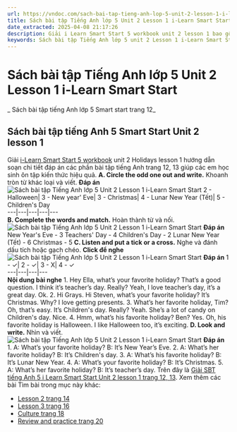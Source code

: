 ```yaml
---
url: https://vndoc.com/sach-bai-tap-tieng-anh-lop-5-unit-2-lesson-1-i-learn-smart-start-322764
title: Sách bài tập Tiếng Anh lớp 5 Unit 2 Lesson 1 i-Learn Smart Start - Sách bài tập tiếng Anh lớp 5 Smart start trang 12 - VnDoc.com
date_extracted: 2025-04-08 21:17:26
description: Giải i Learn Smart Start 5 workbook unit 2 lesson 1 bao gồm đáp án các phần bài tập tiếng Anh lớp 5 trang 12, 13.
keywords: Sách bài tập Tiếng Anh lớp 5 unit 2 Lesson 1 i-Learn Smart Start,Sách bài tập tiếng Anh lớp 5 Smart start trang 12,smart start grade 5 workbook unit 2 lesson 1,sách bài tập tiếng anh lớp 5 i learn smart start unit 2 lesson 1,i Learn Smart Start 5 workbook unit 2 lesson 1
---
```


# Sách bài tập Tiếng Anh lớp 5 Unit 2 Lesson 1 i-Learn Smart Start
 _ Sách bài tập tiếng Anh lớp 5 Smart start trang 12_
## Sách bài tập tiếng Anh 5 Smart Start Unit 2 lesson 1
Giải [i-Learn Smart Start 5 workbook](<https://vndoc.com/sach-bai-tap-tieng-anh-lop-5-i-learn-smart-start>) unit 2 Holidays lesson 1 hướng dẫn soạn chi tiết đáp án các phần bài tập tiếng Anh trang 12, 13 giúp các em học sinh ôn tập kiến thức hiệu quả.
**A. Circle the odd one out and write.** Khoanh tròn từ khác loại và viết.
**Đáp án**
![Sách bài tập Tiếng Anh lớp 5 Unit 2 Lesson 1 i-Learn Smart Start](https://i.vdoc.vn/data/image/2024/06/24/sach-bai-tap-tieng-anh-lop-5-unit-2-lesson-1-i-learn-smart-start-1.png)
2 - Halloween| 3 - New year' Eve| 3 - Christmas| 4 - Lunar New Year \(Tết\)| 5 - Children's Day  
---|---|---|---|---  
**B. Complete the words and match.** Hoàn thành từ và nối. 
![Sách bài tập Tiếng Anh lớp 5 Unit 2 Lesson 1 i-Learn Smart Start](https://i.vdoc.vn/data/image/2024/06/24/sach-bai-tap-tieng-anh-lop-5-unit-2-lesson-1-i-learn-smart-start-2.png)
**Đáp án**
New Year's Eve - 3
Teachers' Day - 4
Children's Day - 2
Lunar New Year \(Tết\) - 6
Christmas - 5
**C. Listen and put a tick or a cross.** Nghe và đánh dấu tích hoặc gạch chéo. 
**Click để nghe**
![Sách bài tập Tiếng Anh lớp 5 Unit 2 Lesson 1 i-Learn Smart Start](https://i.vdoc.vn/data/image/2024/06/24/sach-bai-tap-tieng-anh-lop-5-unit-2-lesson-1-i-learn-smart-start-3.png)
**Đáp án**
1 - ✓| 2 - ✓| 3 - X| 4 - ✓  
---|---|---|---  
**Nội dung bài nghe**
1\. Hey Ella, what’s your favorite holiday?
That’s a good question. I think it’s teacher’s day.
Really?
Yeah, I love teacher’s day, it’s a great day.
Ok.
2\. Hi Grays.
Hi Steven, what’s your favorite holiday?
It’s Christmas.
Why?
I love getting presents.
3\. What’s her favorite holiday, Tim?
Oh, that’s easy. It’s Children's day.
Really?
Yeah. She’s a lot of candy on Children's day.
Nice.
4\. Hmm, what’s his favorite holiday?
Ben?
Yes.
Oh, his favorite holiday is Halloween.
I like Halloween too, it’s exciting.
**D. Look and write.** Nhìn và viết. 
![Sách bài tập Tiếng Anh lớp 5 Unit 2 Lesson 1 i-Learn Smart Start](https://i.vdoc.vn/data/image/2024/06/24/sach-bai-tap-tieng-anh-lop-5-unit-2-lesson-1-i-learn-smart-start-4.png)
**Đáp án**
1\. A: What’s your favorite holiday?
B: It’s New Year’s Eve.
2\. A: What’s her favorite holiday?
B: It’s Children's day.
3\. A: What’s his favorite holiday?
B: It’s Lunar New Year.
4\. A: What’s your favorite holiday?
B: It’s Christmas.
5\. A: What’s her favorite holiday?
B: It’s teacher’s day.
Trên đây là [Giải SBT tiếng Anh 5 i Learn Smart Start Unit 2 lesson 1 trang 12, 13](<https://vndoc.com/sach-bai-tap-tieng-anh-lop-5-unit-2-lesson-1-i-learn-smart-start-322764>).
Xem thêm các bài Tìm bài trong mục này khác:
  * [Lesson 2 trang 14](</sach-bai-tap-tieng-anh-lop-5-unit-2-lesson-2-i-learn-smart-start-322767>)
  * [Lesson 3 trang 16](</sach-bai-tap-tieng-anh-lop-5-unit-2-lesson-3-i-learn-smart-start-322769>)
  * [Culture trang 18](</sach-bai-tap-tieng-anh-lop-5-unit-2-culture-i-learn-smart-start-322771>)
  * [Review and practice trang 20](</sach-bai-tap-tieng-anh-lop-5-unit-2-review-and-practice-i-learn-smart-start-322772>)

